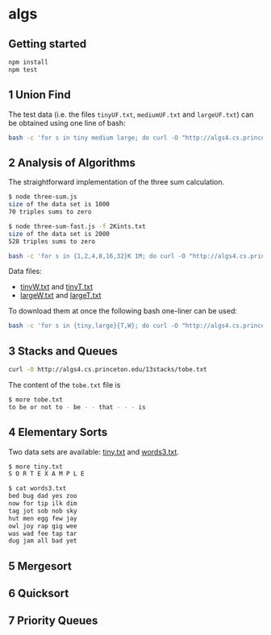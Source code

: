 # algs

## Getting started

```bash
npm install
npm test
```
## 1 Union Find

The test data (i.e. the files `tinyUF.txt`, `mediumUF.txt` and `largeUF.txt`) can be obtained using one line of bash:
```bash
bash -c 'for s in tiny medium large; do curl -O "http://algs4.cs.princeton.edu/15uf/${s}UF.txt"; done'
```


## 2 Analysis of Algorithms
The straightforward implementation of the three sum calculation.
```bash
$ node three-sum.js
size of the data set is 1000
70 triples sums to zero
```

```bash
$ node three-sum-fast.js -f 2Kints.txt
size of the data set is 2000
528 triples sums to zero
```

```bash
bash -c 'for s in {1,2,4,8,16,32}K 1M; do curl -O "http://algs4.cs.princeton.edu/14analysis/${s}ints.txt"; done'
```
Data files:
* [tinyW.txt](http://algs4.cs.princeton.edu/11model/tinyW.txt) and [tinyT.txt](http://algs4.cs.princeton.edu/11model/tinyT.txt)
* [largeW.txt](http://algs4.cs.princeton.edu/11model/largeW.txt) and [largeT.txt](http://algs4.cs.princeton.edu/11model/largeT.txt)

To download them at once the following bash one-liner can be used:
```bash
bash -c 'for s in {tiny,large}{T,W}; do curl -O "http://algs4.cs.princeton.edu/11model/${s}${m}.txt"; done'
```

## 3 Stacks and Queues
```bash
curl -O http://algs4.cs.princeton.edu/13stacks/tobe.txt
```
The content of the `tobe.txt` file is
```bash
$ more tobe.txt
to be or not to - be - - that - - - is
```

## 4 Elementary Sorts
Two data sets are available: [tiny.txt](http://algs4.cs.princeton.edu/21elementary/tiny.txt) and [words3.txt](http://algs4.cs.princeton.edu/21elementary/words3.txt).
```bash
$ more tiny.txt
S O R T E X A M P L E

$ cat words3.txt
bed bug dad yes zoo
now for tip ilk dim
tag jot sob nob sky
hut men egg few jay
owl joy rap gig wee
was wad fee tap tar
dug jam all bad yet
```

## 5 Mergesort

## 6 Quicksort

## 7 Priority Queues

